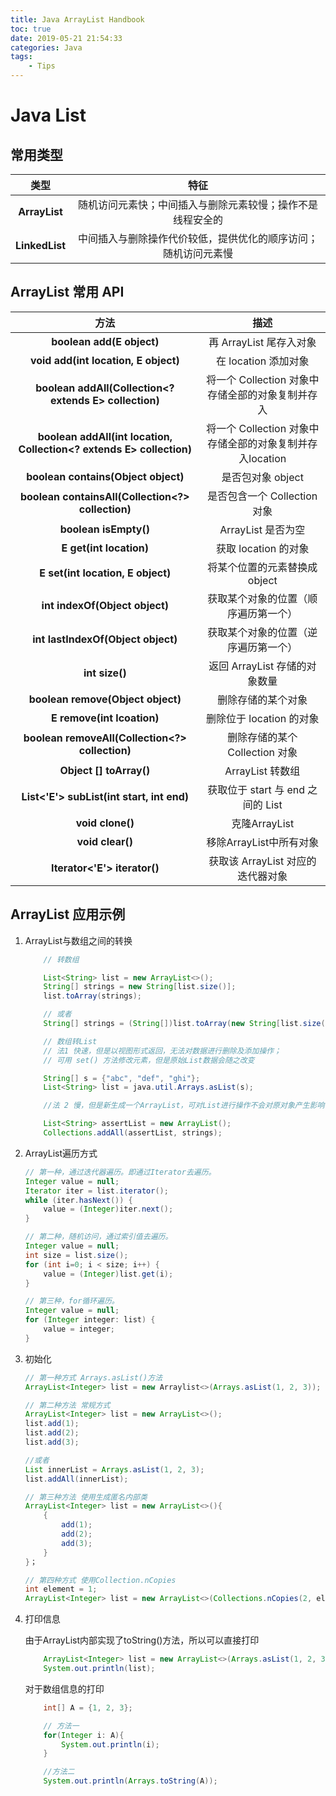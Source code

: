 ```yaml
---
title: Java ArrayList Handbook
toc: true
date: 2019-05-21 21:54:33
categories: Java
tags: 
    - Tips
---
```


# **Java List**

## **常用类型**


类型 |特征 
:-: | :-: 
**ArrayList** | 随机访问元素快；中间插入与删除元素较慢；操作不是线程安全的 
**LinkedList** | 中间插入与删除操作代价较低，提供优化的顺序访问；随机访问元素慢 


## **ArrayList 常用 API**

方法 | 描述 
:-: | :-: 
**boolean add(E object)** | 再 ArrayList 尾存入对象 
**void add(int location, E object)** | 在 location 添加对象 
**boolean addAll(Collection<? extends E> collection)** | 将一个 Collection 对象中存储全部的对象复制并存入 
**boolean addAll(int location, Collection<? extends E> collection)** | 将一个 Collection 对象中存储全部的对象复制并存入location 
**boolean contains(Object object)** | 是否包对象 object 
**boolean containsAll(Collection<?> collection)** | 是否包含一个 Collection 对象 
**boolean isEmpty()** | ArrayList 是否为空 
**E get(int location)** | 获取 location 的对象 
**E set(int location, E object)** | 将某个位置的元素替换成 object
**int indexOf(Object object)** | 获取某个对象的位置（顺序遍历第一个） 
**int lastIndexOf(Object object)** | 获取某个对象的位置（逆序遍历第一个） 
**int size()** | 返回 ArrayList 存储的对象数量 
**boolean remove(Object object)** | 删除存储的某个对象 
**E remove(int lcoation)** | 删除位于 location 的对象 
**boolean removeAll(Collection<?> collection)** | 删除存储的某个 Collection 对象 
**Object [] toArray()** | ArrayList 转数组 
**List<'E'> subList(int start, int end)** | 获取位于 start 与 end 之间的 List 
**void clone()** | 克隆ArrayList 
**void clear()** | 移除ArrayList中所有对象 
**Iterator<'E'> iterator()** | 获取该 ArrayList 对应的迭代器对象 

## ArrayList 应用示例

1. ArrayList与数组之间的转换

    ```Java
        // 转数组

        List<String> list = new ArrayList<>();
        String[] strings = new String[list.size()];
        list.toArray(strings);

        // 或者
        String[] strings = (String[])list.toArray(new String[list.size()]);

        // 数组转List
        // 法1 快速，但是以视图形式返回，无法对数据进行删除及添加操作；
        // 可用 set() 方法修改元素，但是原始List数据会随之改变

        String[] s = {"abc", "def", "ghi"};
        List<String> list = java.util.Arrays.asList(s);

        //法 2 慢，但是新生成一个ArrayList，可对List进行操作不会对原对象产生影响

        List<String> assertList = new ArrayList();
        Collections.addAll(assertList, strings);
    ```
2. ArrayList遍历方式

    ```Java
    // 第一种，通过迭代器遍历。即通过Iterator去遍历。
    Integer value = null;
    Iterator iter = list.iterator();
    while (iter.hasNext()) {
        value = (Integer)iter.next();
    }

    // 第二种，随机访问，通过索引值去遍历。
    Integer value = null;
    int size = list.size();
    for (int i=0; i < size; i++) {
        value = (Integer)list.get(i);        
    }

    // 第三种，for循环遍历。
    Integer value = null;
    for (Integer integer: list) {
        value = integer;
    }
    ```

3. 初始化

    ```Java
    // 第一种方式 Arrays.asList()方法
    ArrayList<Integer> list = new Arraylist<>(Arrays.asList(1, 2, 3));

    // 第二种方法 常规方式
    ArrayList<Integer> list = new ArrayList<>();
    list.add(1);
    list.add(2);
    list.add(3);

    //或者
    List innerList = Arrays.asList(1, 2, 3);
    list.addAll(innerList);

    // 第三种方法 使用生成匿名内部类
    ArrayList<Integer> list = new ArrayList<>(){
        {
            add(1);
            add(2);
            add(3);
        }
    }；

    // 第四种方式 使用Collection.nCopies
    int element = 1;
    ArrayList<Integer> list = new ArrayList<>(Collections.nCopies(2, element)); //复制伍分到list中。
    ```
4. 打印信息

    由于ArrayList内部实现了toString()方法，所以可以直接打印

    ```Java
        ArrayList<Integer> list = new ArrayList<>(Arrays.asList(1, 2, 3));
        System.out.println(list);
    ```

    对于数组信息的打印

    ```Java
        int[] A = {1, 2, 3};

        // 方法一
        for(Integer i: A){
            System.out.println(i);
        }

        //方法二
        System.out.println(Arrays.toString(A));
    ```